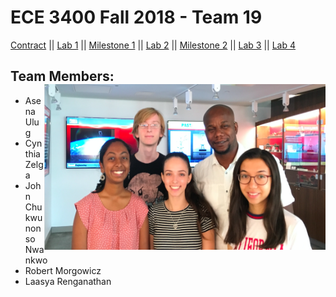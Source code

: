 # ECE 3400 Fall 2018 - Team 19

[Contract](Contract/contract.md)
||
[Lab 1](Lab1/lab1.md)
||
[Milestone 1](Milestone1/milestone1.md)
||
[Lab 2](Lab2/lab2.md)
||
[Milestone 2](Milestone2/milestone2.md)
||
[Lab 3](Lab3/lab3.md)
||
[Lab 4](Lab4/lab4.md)



## Team Members: <img src="Team 19.png" width="450" height="265" alt="banner" img align="right"> 
* Asena Ulug          
* Cynthia Zelga 
* John Chukwunonso Nwankwo 
* Robert Morgowicz 
* Laasya Renganathan 


